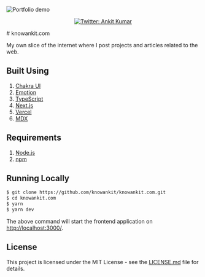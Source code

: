 ![Portfolio demo](https://github.com/knowankit/knowankit.com/blob/develop/demo.gif)
<p align="center">
  <a href="https://twitter.com/knowankit">
    <img alt="Twitter: Ankit Kumar" src="https://img.shields.io/twitter/follow/knowankit.svg?style=social" target="_blank" />
  </a>
</p>
# knowankit.com

My own slice of the internet where I post projects and articles related to the web.

## Built Using

1. [Chakra UI](https://chakra-ui.com/)
2. [Emotion](https://emotion.sh/)
3. [TypeScript](https://www.typescriptlang.org/)
4. [Next.js](https://nextjs.org/)
5. [Vercel](https://vercel.com)
6. [MDX](https://github.com/mdx-js/mdx)

## Requirements

1. [Node.js](https://nodejs.org/)
2. [npm](https://www.npmjs.com/)

## Running Locally

```bash
$ git clone https://github.com/knowankit/knowankit.com.git
$ cd knowankit.com
$ yarn
$ yarn dev
```

The above command will start the frontend application on [http://localhost:3000/](http://localhost:3000).

## License

This project is licensed under the MIT License - see the [LICENSE.md](LICENSE.md) file for details.
